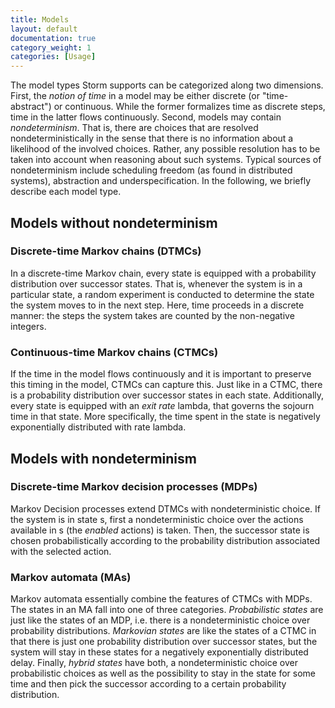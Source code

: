 ```yaml
---
title: Models
layout: default
documentation: true
category_weight: 1
categories: [Usage]
---
```


The model types Storm supports can be categorized along two dimensions. First, the *notion of time* in a model may be either discrete (or "time-abstract") or continuous. While the former formalizes time as discrete steps, time in the latter flows continuously. Second, models may contain *nondeterminism*. That is, there are choices that are resolved nondeterministically in the sense that there is no information about a likelihood of the involved choices. Rather, any possible resolution has to be taken into account when reasoning about such systems. Typical sources of nondeterminism include scheduling freedom (as found in distributed systems), abstraction and underspecification. In the following, we briefly describe each model type.

## Models without nondeterminism

### Discrete-time Markov chains (DTMCs)

In a discrete-time Markov chain, every state is equipped with a probability distribution over successor states. That is, whenever the system is in a particular state, a random experiment is conducted to determine the state the system moves to in the next step. Here, time proceeds in a discrete manner: the steps the system takes are counted by the non-negative integers.

### Continuous-time Markov chains (CTMCs)

If the time in the model flows continuously and it is important to preserve this timing in the model, CTMCs can capture this. Just like in a CTMC, there is a probability distribution over successor states in each state. Additionally, every state is equipped with an *exit rate* lambda, that governs the sojourn time in that state. More specifically, the time spent in the state is negatively exponentially distributed with rate lambda.

## Models with nondeterminism

### Discrete-time Markov decision processes (MDPs)

Markov Decision processes extend DTMCs with nondeterministic choice. If the system is in state s, first a nondeterministic choice over the actions available in s (the *enabled* actions) is taken. Then, the successor state is chosen probabilistically according to the probability distribution associated with the selected action.

### Markov automata (MAs)

Markov automata essentially combine the features of CTMCs with MDPs. The states in an MA fall into one of three categories. *Probabilistic states* are just like the states of an MDP, i.e. there is a nondeterministic choice over probability distributions. *Markovian states* are like the states of a CTMC in that there is just one probability distribution over successor states, but the system will stay in these states for a negatively exponentially distributed delay. Finally, *hybrid states* have both, a nondeterministic choice over probabilistic choices as well as the possibility to stay in the state for some time and then pick the successor according to a certain probability distribution.
